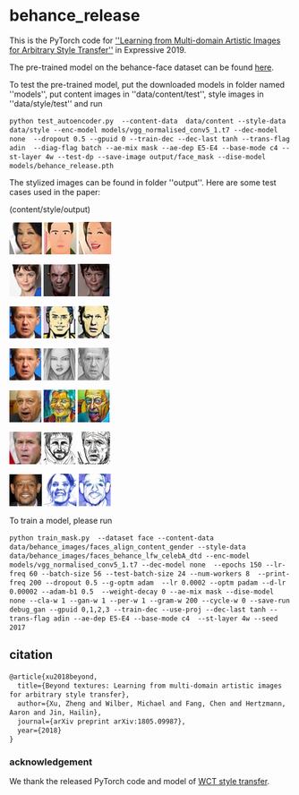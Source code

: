 # behance_release

This is the PyTorch code for [''Learning from Multi-domain Artistic Images for Arbitrary Style Transfer''](https://arxiv.org/abs/1805.09987) in Expressive 2019.  


The pre-trained model on the behance-face dataset can be found [here](https://drive.google.com/file/d/1fEKb9yIbXQb07jIJanPbAaO4LkcV4Xbp/view?usp=sharing). 

To test the pre-trained model, put the downloaded models in folder named ''models'', put content images in ''data/content/test'', style images in ''data/style/test'' and run 
```
python test_autoencoder.py  --content-data  data/content --style-data data/style --enc-model models/vgg_normalised_conv5_1.t7 --dec-model none  --dropout 0.5 --gpuid 0 --train-dec --dec-last tanh --trans-flag adin  --diag-flag batch --ae-mix mask --ae-dep E5-E4 --base-mode c4 --st-layer 4w --test-dp --save-image output/face_mask --dise-model  models/behance_release.pth
```

The stylized images can be found in folder ''output''. Here are some test cases  used in the paper:

(content/style/output)

![content1](data/test/content/face/face-1.jpg) ![style1](data/test/style/face/face-1.jpg) ![output1](data/test/output/face/face-1.jpg)

![content2](data/test/content/face/face-2.jpg) ![style2](data/test/style/face/face-2.jpg) ![output2](data/test/output/face/face-2.jpg)

![content3](data/test/content/face/face-3.jpg) ![style3](data/test/style/face/face-3.jpg) ![output3](data/test/output/face/face-3.jpg)

![content4](data/test/content/face/face-4.jpg) ![style4](data/test/style/face/face-4.jpg) ![output4](data/test/output/face/face-4.jpg)

![content5](data/test/content/face/face-5.jpg) ![style5](data/test/style/face/face-5.jpg) ![output5](data/test/output/face/face-5.jpg)

![content6](data/test/content/face/face-6.jpg) ![style6](data/test/style/face/face-6.jpg) ![output6](data/test/output/face/face-6.jpg)

![content7](data/test/content/face/face-7.jpg) ![style7](data/test/style/face/face-7.jpg) ![output7](data/test/output/face/face-7.jpg)


To train a model, please run
```
python train_mask.py  --dataset face --content-data  data/behance_images/faces_align_content_gender --style-data  data/behance_images/faces_behance_lfw_celebA_dtd --enc-model models/vgg_normalised_conv5_1.t7 --dec-model none  --epochs 150 --lr-freq 60 --batch-size 56 --test-batch-size 24 --num-workers 8  --print-freq 200 --dropout 0.5 --g-optm adam  --lr 0.0002 --optm padam --d-lr 0.00002 --adam-b1 0.5  --weight-decay 0 --ae-mix mask --dise-model none --cla-w 1 --gan-w 1 --per-w 1 --gram-w 200 --cycle-w 0 --save-run debug_gan --gpuid 0,1,2,3 --train-dec --use-proj --dec-last tanh --trans-flag adin --ae-dep E5-E4 --base-mode c4  --st-layer 4w --seed 2017
```

## citation 
```
@article{xu2018beyond,
  title={Beyond textures: Learning from multi-domain artistic images for arbitrary style transfer},
  author={Xu, Zheng and Wilber, Michael and Fang, Chen and Hertzmann, Aaron and Jin, Hailin},
  journal={arXiv preprint arXiv:1805.09987},
  year={2018}
}
```

### acknowledgement
We thank the released PyTorch code and model of [WCT style transfer](https://github.com/sunshineatnoon/PytorchWCT). 

